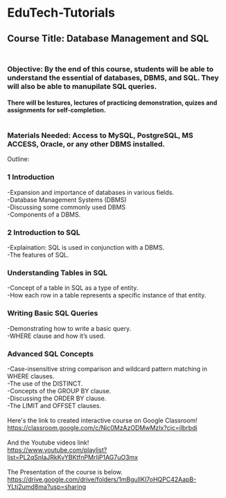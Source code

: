 # EduTech-Tutorials<br>
## Course Title: Database Management and SQL<br><br>

### Objective: By the end of this course, students will be able to understand the essential of databases, DBMS, and SQL. They will also be able to manupilate SQL queries.
#### There will be lestures, lectures of practicing demonstration, quizes and assignments for self-completion.<br><br>
### Materials Needed: Access to MySQL, PostgreSQL, MS ACCESS, Oracle, or any other DBMS installed.<br>
Outline:
### 1 Introduction
-Expansion and importance of databases in various fields.<br>
-Database Management Systems (DBMS)<br>
-Discussing some commonly used DBMS<br>
-Components of a DBMS.
### 2 Introduction to SQL
-Explaination: SQL is used in conjunction with a DBMS.<br>
-The features of SQL.
### Understanding Tables in SQL
-Concept of a table in SQL as a type of entity.<br>
-How each row in a table represents a specific instance of that entity.
### Writing Basic SQL Queries
-Demonstrating how to write a basic query.<br>
-WHERE clause and how it’s used.
### Advanced SQL Concepts
-Case-insensitive string comparison and wildcard pattern matching in WHERE clauses.<br>
-The use of the DISTINCT.<br>
-Concepts of the GROUP BY clause.<br>
-Discussing the ORDER BY clause.<br>
-The LIMIT and OFFSET clauses.
<br><br>
Here's the link to created interactive course on Google Classroom!
<br>
https://classroom.google.com/c/Njc0MzAzODMwMzIx?cjc=ilbrbdi
<br>
<br>
And the Youtube  videos link! 
<br>
https://www.youtube.com/playlist?list=PL2qSnIaJRkKvYBKtfnPMrIjP1AG7uO3mx
<br>
<br>
The Presentation of the course is below.
<br>
https://drive.google.com/drive/folders/1mBguIlKl7oHQPC42AapB-YLtj2umd8ma?usp=sharing
